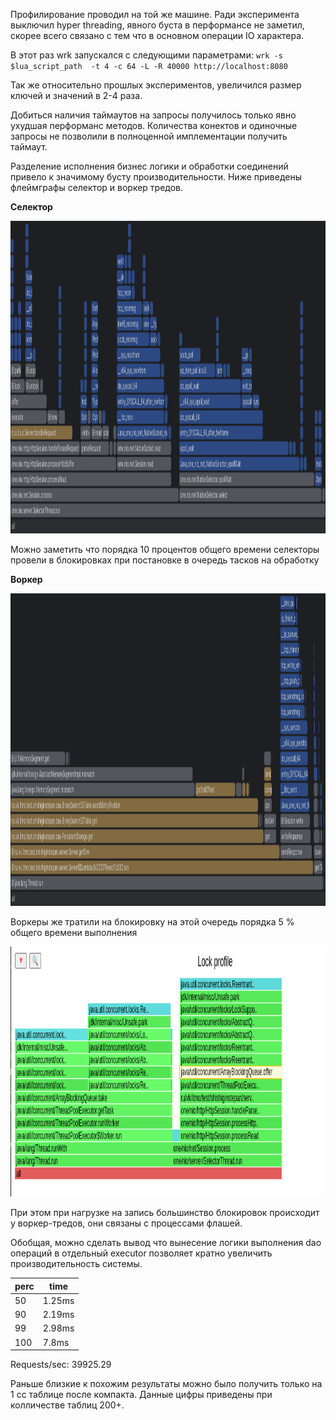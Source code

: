 Профилирование проводил на той же машине. Ради эксперимента выключил hyper threading, явного буста в перформансе не заметил, скорее всего связано с тем что в основном операции IO характера.

В этот раз wrk запускался с следующими параметрами:
`wrk -s $lua_script_path  -t 4 -c 64 -L -R 40000 http://localhost:8080 `

Так же относительно прошлых экспериментов, увеличился размер ключей и значений в 2-4 раза.

Добиться наличия таймаутов на запросы получилось только явно ухудшая перформанс методов. Количества конектов и одиночные запросы не позволили в полноценной имплементации получить таймаут.

Разделение исполнения бизнес логики и обработки соединений привело к значимому бусту производительности. Ниже приведены флеймграфы селектор и воркер тредов.


**Селектор**

<img height="500" src="../profiling/profiling_artifacts_2/cpu-selector-thread.png" width="1280"/>

Можно заметить что порядка 10 процентов общего времени селекторы провели в блокировках при постановке в очередь тасков на обработку


**Воркер**

<img height="500" src="../profiling/profiling_artifacts_2/cpu-worker-thread.png" width="1200"/>

Воркеры же тратили на блокировку на этой очередь порядка 5 % общего времени выполнения

<img height="400" src="../profiling/profiling_artifacts_2/img.png" width="800"/>



При этом при нагрузке на запись большинство блокировок происходит у воркер-тредов, они связаны с процессами флашей.

Обобщая, можно сделать вывод что вынесение логики выполнения dao операций в отдельный executor позволяет кратно увеличить производительность системы.


| perc | time   |
|------|--------|
| 50   | 1.25ms |
| 90   | 2.19ms |
| 99   | 2.98ms |
| 100  | 7.8ms  |
Requests/sec:  39925.29

Раньше близкие к похожим результаты можно было получить только на 1 сс таблице после компакта. Данные цифры приведены при колличестве таблиц 200+.
